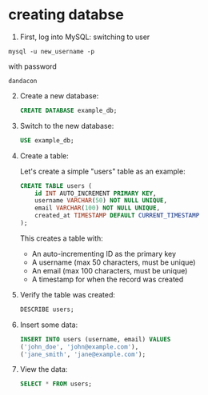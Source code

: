 

# creating databse



1. First, log into MySQL:
switching to user
```
mysql -u new_username -p
```

with password

```
dandacon
```


2. Create a new database:

   ```sql
   CREATE DATABASE example_db;
   ```

3. Switch to the new database:

   ```sql
   USE example_db;
   ```

4. Create a table:

   Let's create a simple "users" table as an example:

   ```sql
   CREATE TABLE users (
       id INT AUTO_INCREMENT PRIMARY KEY,
       username VARCHAR(50) NOT NULL UNIQUE,
       email VARCHAR(100) NOT NULL UNIQUE,
       created_at TIMESTAMP DEFAULT CURRENT_TIMESTAMP
   );
   ```

   This creates a table with:
   - An auto-incrementing ID as the primary key
   - A username (max 50 characters, must be unique)
   - An email (max 100 characters, must be unique)
   - A timestamp for when the record was created

5. Verify the table was created:

   ```sql
   DESCRIBE users;
   ```

6. Insert some data:

   ```sql
   INSERT INTO users (username, email) VALUES 
   ('john_doe', 'john@example.com'),
   ('jane_smith', 'jane@example.com');
   ```

7. View the data:

   ```sql
   SELECT * FROM users;
   ```




